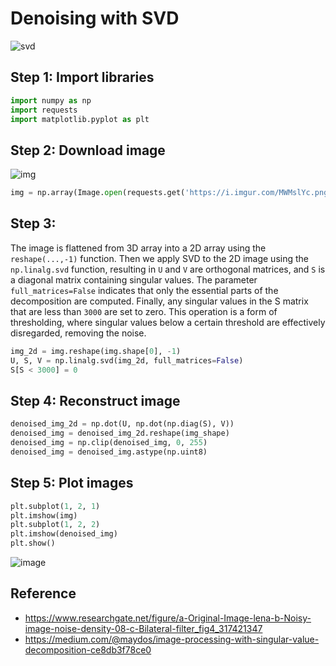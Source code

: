 # Denoising with SVD

![svd](https://github.com/hughiephan/DPL/assets/16631121/5383ea44-f295-4a6e-a13f-32fbe56ed67a)

## Step 1: Import libraries
```python
import numpy as np
import requests
import matplotlib.pyplot as plt
```

## Step 2: Download image

![img](https://i.imgur.com/MWMslYc.png)

```python
img = np.array(Image.open(requests.get('https://i.imgur.com/MWMslYc.png', stream=True).raw))
```

## Step 3: 

The image is flattened from 3D array into a 2D array using the `reshape(...,-1)` function. Then we apply SVD to the 2D image using the `np.linalg.svd` function, resulting in `U` and `V` are orthogonal matrices, and `S` is a diagonal matrix containing singular values. The parameter `full_matrices=False` indicates that only the essential parts of the decomposition are computed. Finally, any singular values in the S matrix that are less than `3000` are set to zero. This operation is a form of thresholding, where singular values below a certain threshold are effectively disregarded, removing the noise.

```python
img_2d = img.reshape(img.shape[0], -1)
U, S, V = np.linalg.svd(img_2d, full_matrices=False)
S[S < 3000] = 0
```

## Step 4: Reconstruct image
```python
denoised_img_2d = np.dot(U, np.dot(np.diag(S), V))
denoised_img = denoised_img_2d.reshape(img_shape)
denoised_img = np.clip(denoised_img, 0, 255)
denoised_img = denoised_img.astype(np.uint8)
```

## Step 5: Plot images
```python
plt.subplot(1, 2, 1)
plt.imshow(img)
plt.subplot(1, 2, 2)
plt.imshow(denoised_img)
plt.show()
```

![image](https://github.com/hughiephan/DPL/assets/16631121/7f702758-0dd4-46ad-b29c-fbb653836f67)

## Reference
- https://www.researchgate.net/figure/a-Original-Image-lena-b-Noisy-image-noise-density-08-c-Bilateral-filter_fig4_317421347
- https://medium.com/@maydos/image-processing-with-singular-value-decomposition-ce8db3f78ce0
